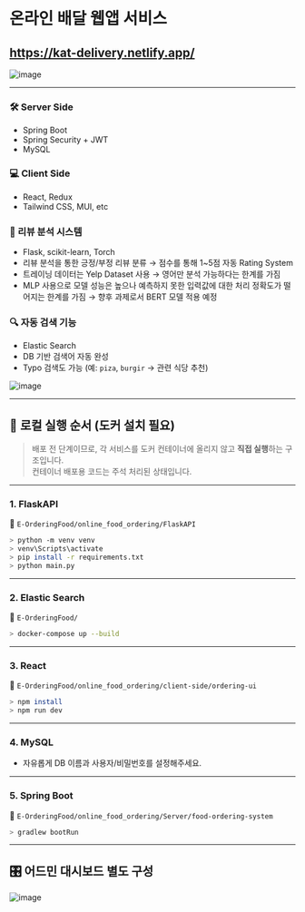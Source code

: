 # 온라인 배달 웹앱 서비스
## https://kat-delivery.netlify.app/
![image](https://github.com/user-attachments/assets/49cd42e0-5100-4bdc-880a-a57643a397a4)

---

### 🛠️ Server Side
- Spring Boot
- Spring Security + JWT
- MySQL

### 💻 Client Side
- React, Redux
- Tailwind CSS, MUI, etc

### 🧠 리뷰 분석 시스템
- Flask, scikit-learn, Torch
- 리뷰 분석을 통한 긍정/부정 리뷰 분류 → 점수를 통해 1~5점 자동 Rating System 
- 트레이닝 데이터는 Yelp Dataset 사용 → 영어만 분석 가능하다는 한계를 가짐
- MLP 사용으로 모델 성능은 높으나 예측하지 못한 입력값에 대한 처리 정확도가 떨어지는 한계를 가짐 → 향후 과제로서 BERT 모델 적용 예정

### 🔍 자동 검색 기능
- Elastic Search
- DB 기반 검색어 자동 완성
- Typo 검색도 가능 (예: `piza`, `burgir` → 관련 식당 추천)

![image](https://github.com/user-attachments/assets/18cff43c-33a5-4fa6-934b-704c14b12319)

---

## 🚀 로컬 실행 순서 (도커 설치 필요)
> 배포 전 단계이므로, 각 서비스를 도커 컨테이너에 올리지 않고 **직접 실행**하는 구조입니다.  
> 컨테이너 배포용 코드는 주석 처리된 상태입니다.

---

### 1. FlaskAPI  
📁 `E-OrderingFood/online_food_ordering/FlaskAPI`

```bash
> python -m venv venv
> venv\Scripts\activate
> pip install -r requirements.txt
> python main.py
```

---

### 2. Elastic Search  
📁 `E-OrderingFood/`

```bash
> docker-compose up --build
```

---

### 3. React  
📁 `E-OrderingFood/online_food_ordering/client-side/ordering-ui`

```bash
> npm install
> npm run dev
```

---

### 4. MySQL  
- 자유롭게 DB 이름과 사용자/비밀번호를 설정해주세요.

---

### 5. Spring Boot  
📁 `E-OrderingFood/online_food_ordering/Server/food-ordering-system`

```bash
> gradlew bootRun
```

---

## 🎛️ 어드민 대시보드 별도 구성
![image](https://github.com/user-attachments/assets/c6033c50-f25c-426e-b851-ef172eda46d6)
